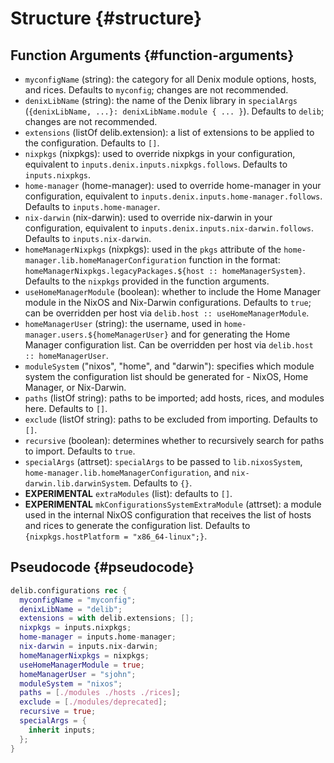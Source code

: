 # Structure {#structure}

## Function Arguments {#function-arguments}
- `myconfigName` (string): the category for all Denix module options, hosts, and rices. Defaults to `myconfig`; changes are not recommended.
- `denixLibName` (string): the name of the Denix library in `specialArgs` (`{denixLibName, ...}: denixLibName.module { ... }`). Defaults to `delib`; changes are not recommended.
- `extensions` (listOf delib.extension): a list of extensions to be applied to the configuration. Defaults to `[]`.
- `nixpkgs` (nixpkgs): used to override nixpkgs in your configuration, equivalent to `inputs.denix.inputs.nixpkgs.follows`. Defaults to `inputs.nixpkgs`.
- `home-manager` (home-manager): used to override home-manager in your configuration, equivalent to `inputs.denix.inputs.home-manager.follows`. Defaults to `inputs.home-manager`.
- `nix-darwin` (nix-darwin): used to override nix-darwin in your configuration, equivalent to `inputs.denix.inputs.nix-darwin.follows`. Defaults to `inputs.nix-darwin`.
- `homeManagerNixpkgs` (nixpkgs): used in the `pkgs` attribute of the `home-manager.lib.homeManagerConfiguration` function in the format: `homeManagerNixpkgs.legacyPackages.${host :: homeManagerSystem}`. Defaults to the `nixpkgs` provided in the function arguments.
- `useHomeManagerModule` (boolean): whether to include the Home Manager module in the NixOS and Nix-Darwin configurations. Defaults to `true`; can be overridden per host via `delib.host :: useHomeManagerModule`.
- `homeManagerUser` (string): the username, used in `home-manager.users.${homeManagerUser}` and for generating the Home Manager configuration list. Can be overridden per host via `delib.host :: homeManagerUser`.
- `moduleSystem` ("nixos", "home", and "darwin"): specifies which module system the configuration list should be generated for - NixOS, Home Manager, or Nix-Darwin.
- `paths` (listOf string): paths to be imported; add hosts, rices, and modules here. Defaults to `[]`.
- `exclude` (listOf string): paths to be excluded from importing. Defaults to `[]`.
- `recursive` (boolean): determines whether to recursively search for paths to import. Defaults to `true`.
- `specialArgs` (attrset): `specialArgs` to be passed to `lib.nixosSystem`, `home-manager.lib.homeManagerConfiguration`, and `nix-darwin.lib.darwinSystem`. Defaults to `{}`.
- **EXPERIMENTAL** `extraModules` (list): defaults to `[]`.
- **EXPERIMENTAL** `mkConfigurationsSystemExtraModule` (attrset): a module used in the internal NixOS configuration that receives the list of hosts and rices to generate the configuration list. Defaults to `{nixpkgs.hostPlatform = "x86_64-linux";}`.

## Pseudocode {#pseudocode}
```nix
delib.configurations rec {
  myconfigName = "myconfig";
  denixLibName = "delib";
  extensions = with delib.extensions; [];
  nixpkgs = inputs.nixpkgs;
  home-manager = inputs.home-manager;
  nix-darwin = inputs.nix-darwin;
  homeManagerNixpkgs = nixpkgs;
  useHomeManagerModule = true;
  homeManagerUser = "sjohn";
  moduleSystem = "nixos";
  paths = [./modules ./hosts ./rices];
  exclude = [./modules/deprecated];
  recursive = true;
  specialArgs = {
    inherit inputs;
  };
}
```
